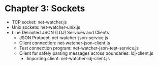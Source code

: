 # Chapter 3: Sockets

* TCP socket: net-watcher.js
* Unix sockets: net-watcher-unix.js
* Line Delimited JSON (LDJ) Services and Clients
  * JSON Protocol: net-watcher-json-service.js
  * Client connection: net-watcher-json-client.js
  * Test connection program: net-watcher-json-test-service.js
  * Client for safely parsing messages across boundaries: ldj-client.js
    * Importing client: net-watcher-ldj-client.js

